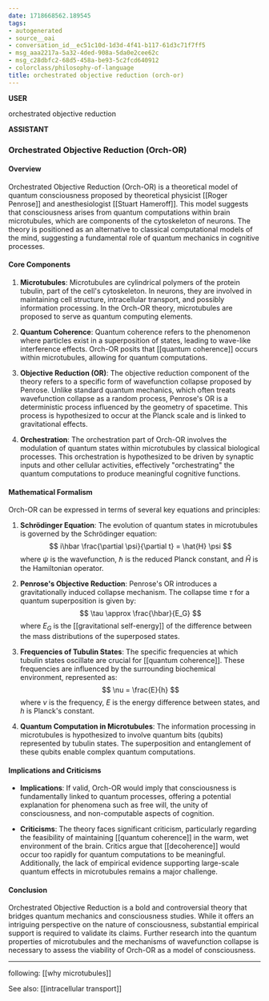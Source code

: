 ```yaml
---
date: 1718668562.189545
tags:
- autogenerated
- source__oai
- conversation_id__ec51c10d-1d3d-4f41-b117-61d3c71f7ff5
- msg_aaa2217a-5a32-4ded-908a-5da0e2cee62c
- msg_c28dbfc2-68d5-458a-be93-5c2fcd640912
- colorclass/philosophy-of-language
title: orchestrated objective reduction (orch-or)
---
```


**USER**

orchestrated objective reduction


**ASSISTANT**

### Orchestrated Objective Reduction (Orch-OR)

#### Overview
Orchestrated Objective Reduction (Orch-OR) is a theoretical model of quantum consciousness proposed by theoretical physicist [[Roger Penrose]] and anesthesiologist [[Stuart Hameroff]]. This model suggests that consciousness arises from quantum computations within brain microtubules, which are components of the cytoskeleton of neurons. The theory is positioned as an alternative to classical computational models of the mind, suggesting a fundamental role of quantum mechanics in cognitive processes.

#### Core Components

1. **Microtubules**:
   Microtubules are cylindrical polymers of the protein tubulin, part of the cell's cytoskeleton. In neurons, they are involved in maintaining cell structure, intracellular transport, and possibly information processing. In the Orch-OR theory, microtubules are proposed to serve as quantum computing elements.

2. **Quantum Coherence**:
   Quantum coherence refers to the phenomenon where particles exist in a superposition of states, leading to wave-like interference effects. Orch-OR posits that [[quantum coherence]] occurs within microtubules, allowing for quantum computations.

3. **Objective Reduction (OR)**:
   The objective reduction component of the theory refers to a specific form of wavefunction collapse proposed by Penrose. Unlike standard quantum mechanics, which often treats wavefunction collapse as a random process, Penrose's OR is a deterministic process influenced by the geometry of spacetime. This process is hypothesized to occur at the Planck scale and is linked to gravitational effects.

4. **Orchestration**:
   The orchestration part of Orch-OR involves the modulation of quantum states within microtubules by classical biological processes. This orchestration is hypothesized to be driven by synaptic inputs and other cellular activities, effectively "orchestrating" the quantum computations to produce meaningful cognitive functions.

#### Mathematical Formalism

Orch-OR can be expressed in terms of several key equations and principles:

1. **Schrödinger Equation**:
   The evolution of quantum states in microtubules is governed by the Schrödinger equation:
   $$ i\hbar \frac{\partial \psi}{\partial t} = \hat{H} \psi $$
   where $\psi$ is the wavefunction, $\hbar$ is the reduced Planck constant, and $\hat{H}$ is the Hamiltonian operator.

2. **Penrose's Objective Reduction**:
   Penrose's OR introduces a gravitationally induced collapse mechanism. The collapse time $\tau$ for a quantum superposition is given by:
   $$ \tau \approx \frac{\hbar}{E_G} $$
   where $E_G$ is the [[gravitational self-energy]] of the difference between the mass distributions of the superposed states.

3. **Frequencies of Tubulin States**:
   The specific frequencies at which tubulin states oscillate are crucial for [[quantum coherence]]. These frequencies are influenced by the surrounding biochemical environment, represented as:
   $$ \nu = \frac{E}{h} $$
   where $\nu$ is the frequency, $E$ is the energy difference between states, and $h$ is Planck's constant.

4. **Quantum Computation in Microtubules**:
   The information processing in microtubules is hypothesized to involve quantum bits (qubits) represented by tubulin states. The superposition and entanglement of these qubits enable complex quantum computations.

#### Implications and Criticisms

- **Implications**:
  If valid, Orch-OR would imply that consciousness is fundamentally linked to quantum processes, offering a potential explanation for phenomena such as free will, the unity of consciousness, and non-computable aspects of cognition.

- **Criticisms**:
  The theory faces significant criticism, particularly regarding the feasibility of maintaining [[quantum coherence]] in the warm, wet environment of the brain. Critics argue that [[decoherence]] would occur too rapidly for quantum computations to be meaningful. Additionally, the lack of empirical evidence supporting large-scale quantum effects in microtubules remains a major challenge.

#### Conclusion

Orchestrated Objective Reduction is a bold and controversial theory that bridges quantum mechanics and consciousness studies. While it offers an intriguing perspective on the nature of consciousness, substantial empirical support is required to validate its claims. Further research into the quantum properties of microtubules and the mechanisms of wavefunction collapse is necessary to assess the viability of Orch-OR as a model of consciousness.


---


following: [[why microtubules]]

See also: [[intracellular transport]]